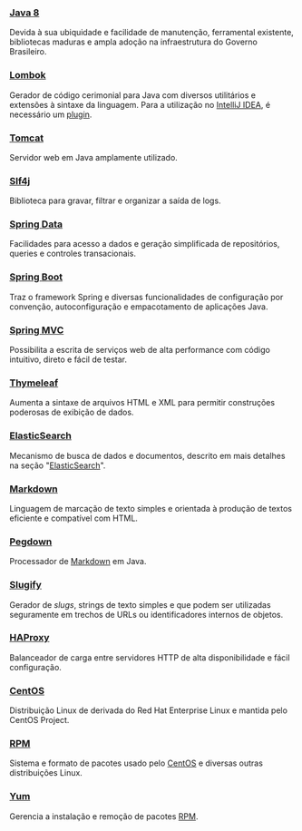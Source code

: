 ### [Java 8](https://www.java.com/)

Devida à sua ubiquidade e facilidade de manutenção, ferramental existente, bibliotecas maduras e ampla adoção na infraestrutura do Governo Brasileiro.

### [Lombok](http://projectlombok.org/)

Gerador de código cerimonial para Java com diversos utilitários e extensões à sintaxe da linguagem. Para a utilização no [IntelliJ IDEA][IDEA], é necessário um [plugin](https://github.com/mplushnikov/lombok-intellij-plugin).

[IDEA]:https://www.jetbrains.com/idea/

### [Tomcat](http://tomcat.apache.org)

Servidor web em Java amplamente utilizado.

### [Slf4j](http://slf4j.org)

Biblioteca para gravar, filtrar e organizar a saída de logs.

### [Spring Data](http://projects.spring.io/spring-data/)

Facilidades para acesso a dados e geração simplificada de repositórios, queries e controles transacionais.

### [Spring Boot](http://projects.spring.io/spring-boot/)

Traz o framework Spring e diversas funcionalidades de configuração por convenção, autoconfiguração e empacotamento de aplicações Java.

### [Spring MVC](http://docs.spring.io/spring/docs/current/spring-framework-reference/html/mvc.html)

Possibilita a escrita de serviços web de alta performance com código intuitivo, direto e fácil de testar.

### [Thymeleaf](http://www.thymeleaf.org)

Aumenta a sintaxe de arquivos HTML e XML para permitir construções poderosas de exibição de dados.

### [ElasticSearch]

Mecanismo de busca de dados e documentos, descrito em mais detalhes na seção "[ElasticSearch](./elasticsearch.md)".

[ElasticSearch]:http://elasticsearch.org

### [Markdown]

Linguagem de marcação de texto simples e orientada à produção de textos eficiente e compatível com HTML.

[Markdown]:http://daringfireball.net/projects/markdown/

### [Pegdown](https://github.com/sirthias/pegdown)

Processador de [Markdown] em Java.

### [Slugify](https://github.com/slugify/slugify)

Gerador de _slugs_, strings de texto simples e que podem ser utilizadas seguramente em trechos de URLs ou identificadores internos de objetos.

### [HAProxy](http://www.haproxy.org)

Balanceador de carga entre servidores HTTP de alta disponibilidade e fácil configuração.

### [CentOS]

Distribuição Linux de derivada do Red Hat Enterprise Linux e mantida pelo CentOS Project.

[CentOS]:http://centos.org

### [RPM]

Sistema e formato de pacotes usado pelo [CentOS] e diversas outras distribuições Linux.

[RPM]:http://www.rpm.org

### [Yum](http://en.wikipedia.org/wiki/Yellowdog_Updater,_Modified)

Gerencia a instalação e remoção de pacotes [RPM].
